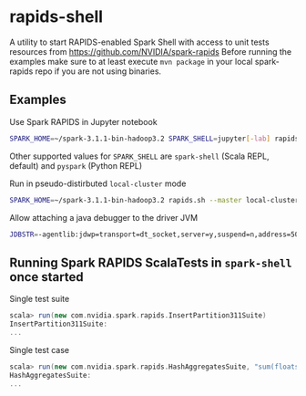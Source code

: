 # rapids-shell

A utility to start RAPIDS-enabled Spark Shell with access to unit tests resources from https://github.com/NVIDIA/spark-rapids
Before running the examples make sure to at least execute `mvn package` in your local spark-rapids repo if you are not using binaries.

## Examples

Use Spark RAPIDS in Jupyter notebook
```bash
SPARK_HOME=~/spark-3.1.1-bin-hadoop3.2 SPARK_SHELL=jupyter[-lab] rapids.sh
```

Other supported values for `SPARK_SHELL` are `spark-shell` (Scala REPL, default) and `pyspark` (Python REPL)


Run in pseudo-distirbuted `local-cluster` mode
```bash
SPARK_HOME=~/spark-3.1.1-bin-hadoop3.2 rapids.sh --master local-cluster[1,10,10000]
```

Allow attaching a java debugger to the driver JVM
```bash
JDBSTR=-agentlib:jdwp=transport=dt_socket,server=y,suspend=n,address=5005 SPARK_HOME=~/spark-3.1.1-bin-hadoop3.2 rapids.sh
```

## Running Spark RAPIDS ScalaTests in `spark-shell` once started

Single test suite
```scala
scala> run(new com.nvidia.spark.rapids.InsertPartition311Suite)
InsertPartition311Suite:
...
```

Single test case
```scala
scala> run(new com.nvidia.spark.rapids.HashAggregatesSuite, "sum(floats) group by more_floats 2 partitions")
HashAggregatesSuite:
...
```

